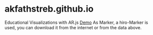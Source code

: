 # akfathstreb.github.io
Educational Visualizations with AR.js
[Demo](https://akfathstreb.github.io/akfathstreb.github.io) 
As Marker, a hiro-Marker is used, you can download it from the internet or from the data above.
